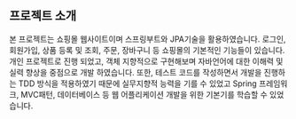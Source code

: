 ## 프로젝트 소개
본 프로젝트는 쇼핑몰 웹사이트이며 스프링부트와 JPA기술을 활용하였습니다. 로그인, 회원가입, 상품 등록 및 조회, 주문, 장바구니 등 쇼핑몰의 기본적인 기능들이 있습니다. 개인 프로젝트로 진행 되었고, 객체 지향적으로 구현해보며 자바언어에 대한 이해력 및 실력 향상을 중점으로 개발 하였습니다. 또한, 테스트 코드를 작성하면서 개발을 진행하는 TDD 방식을 적용하였기 때문에 실무지향적 능력을 기를 수 있었고 Spring 프레임워크, MVC패턴, 데이터베이스 등 웹 어플리케이션 개발을 위한 기본기를 학습할 수 있었습니다.
